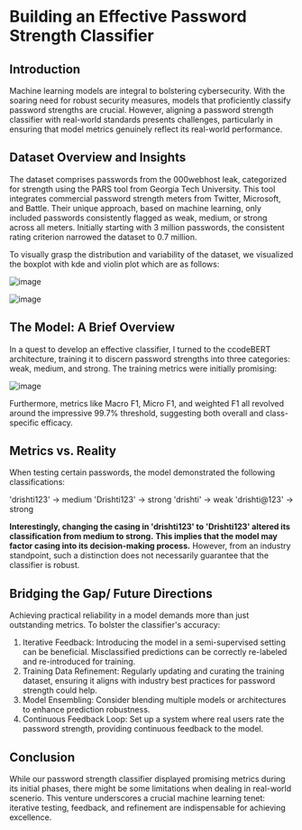 # Building an Effective Password Strength Classifier

## Introduction
Machine learning models are integral to bolstering cybersecurity. With the soaring need for robust security measures, models that proficiently classify password strengths are crucial. However, aligning a password strength classifier with real-world standards presents challenges, particularly in ensuring that model metrics genuinely reflect its real-world performance.

## Dataset Overview and Insights
The dataset comprises passwords from the 000webhost leak, categorized for strength using the PARS tool from Georgia Tech University. This tool integrates commercial password strength meters from Twitter, Microsoft, and Battle. Their unique approach, based on machine learning, only included passwords consistently flagged as weak, medium, or strong across all meters. Initially starting with 3 million passwords, the consistent rating criterion narrowed the dataset to 0.7 million.

To visually grasp the distribution and variability of the dataset, we visualized the boxplot with kde and violin plot which are as follows:

![image](https://github.com/DrishtiShrrrma/codebert-base-password-strength-classifier/assets/129742046/cb6507d0-8ae9-41e3-b320-ca813ac21e02)


![image](https://github.com/DrishtiShrrrma/codebert-base-password-strength-classifier/assets/129742046/ce1fdbe2-5ac4-45fb-bafa-c8f060c8bc22)


## The Model: A Brief Overview
In a quest to develop an effective classifier, I turned to the ccodeBERT architecture, training it to discern password strengths into three categories: weak, medium, and strong. The training metrics were initially promising:

![image](https://github.com/DrishtiShrrrma/codebert-base-password-strength-classifier/assets/129742046/0aa81a48-0c15-4d8b-857b-01ef20e5a057)


Furthermore, metrics like Macro F1, Micro F1, and weighted F1 all revolved around the impressive 99.7% threshold, suggesting both overall and class-specific efficacy.

## Metrics vs. Reality
When testing certain passwords, the model demonstrated the following classifications:

'drishti123' → medium
'Drishti123' → strong
'drishti' → weak
'drishti@123' → strong

**Interestingly, changing the casing in 'drishti123' to 'Drishti123' altered its classification from medium to strong.** **This implies that the model may factor casing into its decision-making process.** However, from an industry standpoint, such a distinction does not necessarily guarantee that the classifier is robust.


## Bridging the Gap/ Future Directions
Achieving practical reliability in a model demands more than just outstanding metrics. To bolster the classifier's accuracy:

1. Iterative Feedback: Introducing the model in a semi-supervised setting can be beneficial. Misclassified predictions can be correctly re-labeled and re-introduced for training.
2. Training Data Refinement: Regularly updating and curating the training dataset, ensuring it aligns with industry best practices for password strength  could help.
3. Model Ensembling: Consider blending multiple models or architectures to enhance prediction robustness.
4. Continuous Feedback Loop: Set up a system where real users rate the password strength, providing continuous feedback to the model.

## Conclusion
While our password strength classifier displayed promising metrics during its initial phases, there might be some limitations when dealing in real-world scenerio. This venture underscores a crucial machine learning tenet: iterative testing, feedback, and refinement are indispensable for achieving excellence. 
